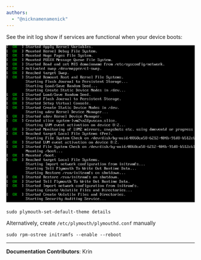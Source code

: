 ```yaml
---
authors:
  - "@nicknamenamenick"
---
```



See the init log show if services are functional when your device boots:

![Plymouth](../img/plymouth.png)

```command
sudo plymouth-set-default-theme details
```
Alternatively, create `/etc/plymouth/plymouthd.conf` manually

```command
sudo rpm-ostree initramfs --enable --reboot
```

<hr>

**Documentation Contributors**: Krin
